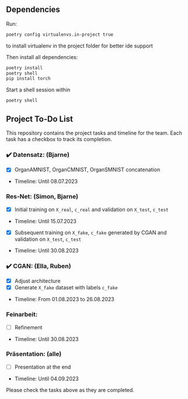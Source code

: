 ## Dependencies

Run:

```bash
poetry config virtualenvs.in-project true
```

to install virtualenv in the project folder for better ide support

Then install all dependencies:

```bash
poetry install
poetry shell
pip install torch
```

Start a shell session within

```bash
poetry shell
```

## Project To-Do List

This repository contains the project tasks and timeline for the team. Each task has a checkbox to track its completion.

### ✔️ Datensatz: (Bjarne)
- [x] OrganAMNIST, OrganCMNIST, OrganSMNIST concatenation
- Timeline: Until 08.07.2023

### Res-Net: (Simon, Bjarne)
- [x] Initial training on `X_real`, `c_real` and validation on `X_test`, `c_test`
- Timeline: Until 15.07.2023
- [x] Subsequent training on `X_fake`, `c_fake` generated by CGAN and validation on `X_test`, `c_test`
- Timeline: Until 30.08.2023


### ✔️ CGAN: (Ella, Ruben)
- [x] Adjust architecture
- [x] Generate `X_fake` dataset with labels `c_fake`
- Timeline: From 01.08.2023 to 26.08.2023

### Feinarbeit:
- [ ] Refinement
- Timeline: Until 30.08.2023

### Präsentation: (alle)
- [ ] Presentation at the end
- Timeline: Until 04.09.2023

Please check the tasks above as they are completed.

